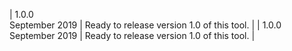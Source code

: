 | 1.0.0<br>September 2019 | Ready to release version 1.0 of this tool. |
| 1.0.0<br>September 2019 | Ready to release version 1.0 of this tool. |
